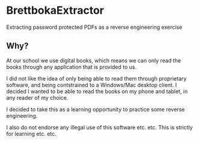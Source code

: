 # BrettbokaExtractor
Extracting password protected PDFs as a reverse engineering exercise

## Why?
At our school we use digital books, which means we can only read the books through any application that is provided to us.

I did not like the idea of only being able to read them through proprietary software, and being contstrained to a 
Windows/Mac desktop client. I decided I wanted to be able to read the books on my phone and tablet, in any reader of my choice.

I decided to take this as a learning opportunity to practice some reverse engineering.

I also do not endorse any illegal use of this software etc. etc. This is strictly for learning etc. etc.
